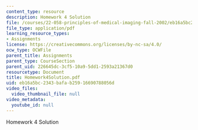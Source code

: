 ```yaml
---
content_type: resource
description: Homework 4 Solution
file: /courses/22-058-principles-of-medical-imaging-fall-2002/eb16a5bc2343bafab25916690788056d_Homework4Solution.pdf
file_type: application/pdf
learning_resource_types:
- Assignments
license: https://creativecommons.org/licenses/by-nc-sa/4.0/
ocw_type: OCWFile
parent_title: Assignments
parent_type: CourseSection
parent_uid: 226645dc-3cf5-10a9-5dd1-2593a21367d0
resourcetype: Document
title: Homework4Solution.pdf
uid: eb16a5bc-2343-bafa-b259-16690788056d
video_files:
  video_thumbnail_file: null
video_metadata:
  youtube_id: null
---
```

Homework 4 Solution